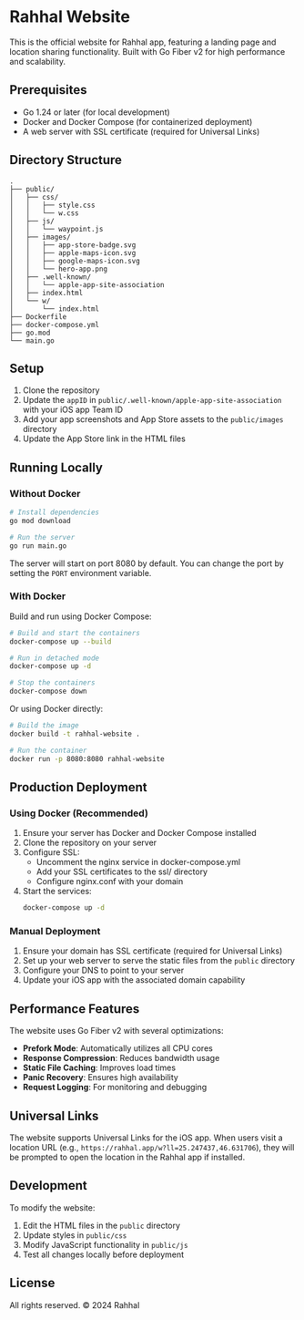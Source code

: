 # Rahhal Website

This is the official website for Rahhal app, featuring a landing page and location sharing functionality. Built with Go Fiber v2 for high performance and scalability.

## Prerequisites

- Go 1.24 or later (for local development)
- Docker and Docker Compose (for containerized deployment)
- A web server with SSL certificate (required for Universal Links)

## Directory Structure

```
.
├── public/
│   ├── css/
│   │   ├── style.css
│   │   └── w.css
│   ├── js/
│   │   └── waypoint.js
│   ├── images/
│   │   ├── app-store-badge.svg
│   │   ├── apple-maps-icon.svg
│   │   ├── google-maps-icon.svg
│   │   └── hero-app.png
│   ├── .well-known/
│   │   └── apple-app-site-association
│   ├── index.html
│   └── w/
│       └── index.html
├── Dockerfile
├── docker-compose.yml
├── go.mod
└── main.go
```

## Setup

1. Clone the repository
2. Update the `appID` in `public/.well-known/apple-app-site-association` with your iOS app Team ID
3. Add your app screenshots and App Store assets to the `public/images` directory
4. Update the App Store link in the HTML files

## Running Locally

### Without Docker

```bash
# Install dependencies
go mod download

# Run the server
go run main.go
```

The server will start on port 8080 by default. You can change the port by setting the `PORT` environment variable.

### With Docker

Build and run using Docker Compose:

```bash
# Build and start the containers
docker-compose up --build

# Run in detached mode
docker-compose up -d

# Stop the containers
docker-compose down
```

Or using Docker directly:

```bash
# Build the image
docker build -t rahhal-website .

# Run the container
docker run -p 8080:8080 rahhal-website
```

## Production Deployment

### Using Docker (Recommended)

1. Ensure your server has Docker and Docker Compose installed
2. Clone the repository on your server
3. Configure SSL:
   - Uncomment the nginx service in docker-compose.yml
   - Add your SSL certificates to the ssl/ directory
   - Configure nginx.conf with your domain
4. Start the services:
   ```bash
   docker-compose up -d
   ```

### Manual Deployment

1. Ensure your domain has SSL certificate (required for Universal Links)
2. Set up your web server to serve the static files from the `public` directory
3. Configure your DNS to point to your server
4. Update your iOS app with the associated domain capability

## Performance Features

The website uses Go Fiber v2 with several optimizations:

- **Prefork Mode**: Automatically utilizes all CPU cores
- **Response Compression**: Reduces bandwidth usage
- **Static File Caching**: Improves load times
- **Panic Recovery**: Ensures high availability
- **Request Logging**: For monitoring and debugging

## Universal Links

The website supports Universal Links for the iOS app. When users visit a location URL (e.g., `https://rahhal.app/w?ll=25.247437,46.631706`), they will be prompted to open the location in the Rahhal app if installed.

## Development

To modify the website:

1. Edit the HTML files in the `public` directory
2. Update styles in `public/css`
3. Modify JavaScript functionality in `public/js`
4. Test all changes locally before deployment

## License

All rights reserved. © 2024 Rahhal
